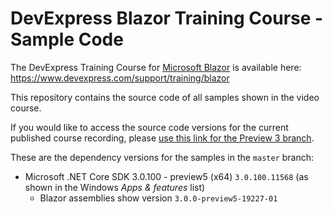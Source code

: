 # DevExpress Blazor Training Course - Sample Code

The DevExpress Training Course for [Microsoft Blazor](https://docs.microsoft.com/en-us/aspnet/core/client-side/spa/blazor/?view=aspnetcore-3.0) is available here: https://www.devexpress.com/support/training/blazor

This repository contains the source code of all samples shown in the video course. 

If you would like to access the source code versions for the current published course recording, please [use this link for the Preview 3 branch](https://github.com/DevExpress/blazor-training-samples/tree/dotnetcore-3.0-preview3).

These are the dependency versions for the samples in the `master` branch:

- Microsoft .NET Core SDK 3.0.100 - preview5 (x64) `3.0.100.11568` (as shown in the Windows _Apps & features_ list)
  - Blazor assemblies show version `3.0.0-preview5-19227-01`
